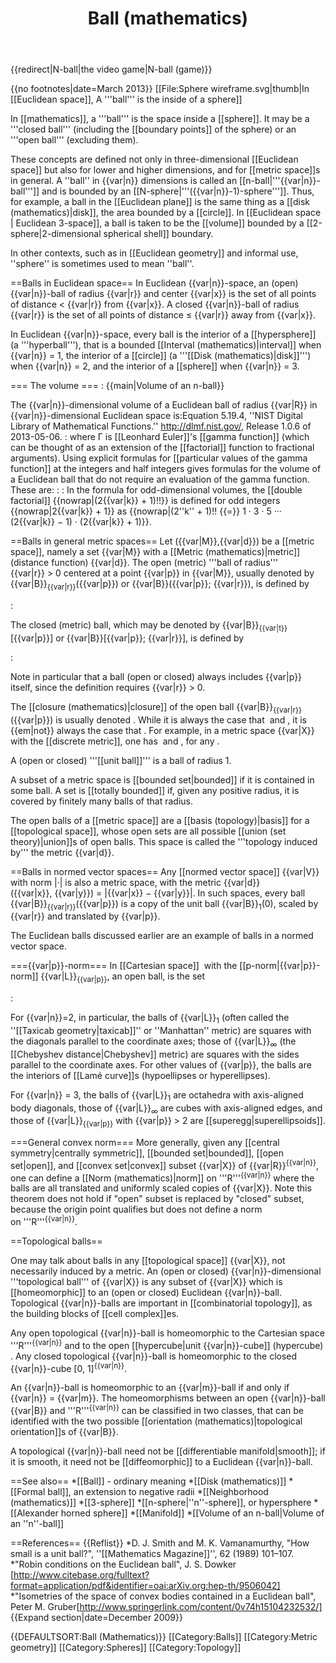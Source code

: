 ﻿---
lastrevid: 635103779
pageid: 160556
canonicalurl: http://en.wikipedia.org/wiki/Ball_(mathematics)
title: Ball (mathematics)
editurl: http://en.wikipedia.org/w/index.php?title=Ball_(mathematics)&action=edit
length: 9002
contentmodel: wikitext
pagelanguage: en
touched: 2015-01-31T22:31:41Z
ns: 0
fullurl: http://en.wikipedia.org/wiki/Ball_(mathematics)
---

{{redirect|N-ball|the video game|N-ball (game)}}

{{no footnotes|date=March 2013}}
[[File:Sphere wireframe.svg|thumb|In [[Euclidean space]], A '''ball''' is the inside of a sphere]]

In [[mathematics]], a '''ball''' is the space inside a [[sphere]]. It may be a '''closed ball''' (including the [[boundary points]] of the sphere) or an '''open ball''' (excluding them).

These concepts are defined not only in three-dimensional [[Euclidean space]] but also for lower and higher dimensions, and for [[metric space]]s in general. A ''ball'' in {{var|n}} dimensions is called an [[n-ball|'''{{var|n}}-ball''']] and is bounded by an [[N-sphere|'''({{var|n}}-1)-sphere''']]. Thus, for example, a ball in the [[Euclidean plane]] is the same thing as a [[disk (mathematics)|disk]], the area bounded by a [[circle]]. In [[Euclidean space | Euclidean 3-space]], a ball is taken to be the [[volume]] bounded by a [[2-sphere|2-dimensional spherical shell]] boundary. 

In other contexts, such as in [[Euclidean geometry]] and informal use, ''sphere'' is sometimes used to mean ''ball''.

==Balls in Euclidean space==
In Euclidean {{var|n}}-space, an (open) {{var|n}}-ball of radius {{var|r}} and center {{var|x}} is the set of all points of distance <&nbsp;{{var|r}} from {{var|x}}. A closed {{var|n}}-ball of radius {{var|r}} is the set of all points of distance ≤&nbsp;{{var|r}} away from {{var|x}}. 

In Euclidean {{var|n}}-space, every ball is the interior of a [[hypersphere]] (a '''hyperball'''), that is a bounded [[Interval (mathematics)|interval]] when {{var|n}}&nbsp;=&nbsp;1, the interior of a [[circle]] (a '''[[Disk (mathematics)|disk]]''') when {{var|n}}&nbsp;=&nbsp;2, and the interior of a [[sphere]] when {{var|n}}&nbsp;=&nbsp;3.

=== The volume ===
: {{main|Volume of an n-ball}}

The {{var|n}}-dimensional volume of a Euclidean ball of radius {{var|R}} in {{var|n}}-dimensional Euclidean space is:<ref>Equation 5.19.4, ''NIST Digital Library of Mathematical Functions.'' http://dlmf.nist.gov/, Release 1.0.6 of 2013-05-06.</ref>
:<math>V_n(R) = \frac{\pi^{n/2}}{\Gamma(\frac{n}{2} + 1)}R^n,</math>
where&nbsp;Γ is [[Leonhard Euler]]'s [[gamma function]] (which can be thought of as an extension of the [[factorial]] function to fractional arguments).  Using explicit formulas for [[particular values of the gamma function]] at the integers and half integers gives formulas for the volume of a Euclidean ball that do not require an evaluation of the gamma function.  These are:
:<math>V_{2k}(R) = \frac{\pi^k}{k!}R^{2k},</math>
:<math>V_{2k+1}(R) = \frac{2^{k+1}\pi^k}{(2k+1)!!}R^{2k+1} = \frac{2(k!)(4\pi)^k}{(2k+1)!}R^{2k+1}.</math>
In the formula for odd-dimensional volumes, the [[double factorial]] {{nowrap|(2{{var|k}} + 1)!!}} is defined for odd integers {{nowrap|2{{var|k}} + 1}} as {{nowrap|(2''k'' + 1)!! {{=}} 1 &middot; 3 &middot; 5 &middot;&middot;&middot; (2{{var|k}} &minus; 1) &middot; (2{{var|k}} + 1)}}.

==Balls in general metric spaces==
Let ({{var|M}},{{var|d}}) be a [[metric space]], namely a set {{var|M}} with a [[Metric (mathematics)|metric]] (distance function) {{var|d}}. The open (metric) '''ball of radius''' {{var|r}}&nbsp;>&nbsp;0 centered at a point {{var|p}} in {{var|M}}, usually denoted by {{var|B}}<sub>{{var|r}}</sub>({{var|p}}) or {{var|B}}({{var|p}};&nbsp;{{var|r}}), is defined by

:<math>B_r(p) \triangleq \{ x \in M \mid d(x,p) < r \}.</math>

The closed (metric) ball, which may be denoted by {{var|B}}<sub>{{var|t}}</sub>[{{var|p}}] or {{var|B}}[{{var|p}};&nbsp;{{var|r}}], is defined by

:<math>B_r[p] \triangleq \{ x \in M \mid d(x,p) \le r \}.</math>

Note in particular that a ball (open or closed) always includes {{var|p}} itself, since the definition requires&nbsp;{{var|r}}&nbsp;>&nbsp;0.

The [[closure (mathematics)|closure]] of the open ball {{var|B}}<sub>{{var|r}}</sub>({{var|p}}) is usually denoted <math>\overline{ B_r(p) }</math>. While it is always the case that <math>B_r(p) \subseteq \overline{ B_r(p) }</math> and <math>\overline{ B_r(p) } \subseteq B_r[p]</math>, it is {{em|not}} always the case that <math>\overline{ B_r(p) } = B_r[p]</math>. For example, in a metric space {{var|X}} with the [[discrete metric]], one has <math>\overline{B_1(p)} = \{p\}</math> and <math>B_1[p] = X</math>, for any <math>p \in X</math>.

A (open or closed) '''[[unit ball]]''' is a ball of radius 1.

A subset of a metric space is [[bounded set|bounded]] if it is contained in some ball. A set is [[totally bounded]] if, given any positive radius, it is covered by finitely many balls of that radius.

The open balls of a [[metric space]] are a [[basis (topology)|basis]] for a [[topological space]], whose open sets are all possible [[union (set theory)|union]]s of open balls. This space is called the '''topology induced by''' the metric {{var|d}}.

==Balls in normed vector spaces==
Any [[normed vector space]] {{var|V}} with norm |·| is also a metric space, with the metric {{var|d}}({{var|x}},&nbsp;{{var|y}}) =&nbsp;|{{var|x}}&nbsp;&minus;&nbsp;{{var|y}}|. In such spaces, every ball {{var|B}}<sub>{{var|r}}</sub>({{var|p}}) is a copy of the unit ball {{var|B}}<sub>1</sub>(0), scaled by {{var|r}} and translated by&nbsp;{{var|p}}.

The Euclidean balls discussed earlier are an example of balls in a normed vector space.

==={{var|p}}-norm===
In [[Cartesian space]] <math>\R^n</math> with the [[p-norm|{{var|p}}-norm]] {{var|L}}<sub>{{var|p}}</sub>, an open ball, is the set

: <math>B(r) = \left\{ x \in \R^n \,:\, \sum_{i=1}^n \left|x_i\right|^p < r^p \right\}.</math>

For {{var|n}}=2, in particular, the balls of {{var|L}}<sub>1</sub> (often called the ''[[Taxicab geometry|taxicab]]'' or ''Manhattan'' metric) are squares with the diagonals parallel to the coordinate axes;
those of {{var|L}}<sub>∞</sub> (the [[Chebyshev distance|Chebyshev]] metric) are squares with the sides parallel to the coordinate axes. For other values of {{var|p}}, the balls are the interiors of [[Lamé curve]]s (hypoellipses or hyperellipses).

For {{var|n}}&nbsp;=&nbsp;3, the balls of {{var|L}}<sub>1</sub> are octahedra with axis-aligned body diagonals, those of {{var|L}}<sub>∞</sub> are cubes with axis-aligned edges, and those of {{var|L}}<sub>{{var|p}}</sub> with {{var|p}}&nbsp;>&nbsp;2 are [[superegg|superellipsoids]].

===General convex norm===
More generally, given any [[central symmetry|centrally symmetric]], [[bounded set|bounded]], [[open set|open]], and [[convex set|convex]] subset {{var|X}} of {{var|R}}<sup>{{var|n}}</sup>, one can define a [[Norm (mathematics)|norm]] on '''R'''<sup>{{var|n}}</sup> where the balls are all translated and uniformly scaled copies of&nbsp;{{var|X}}. Note this theorem does not hold if "open" subset is replaced by "closed" subset, because the origin point qualifies but does not define a norm on&nbsp;'''R'''<sup>{{var|n}}</sup>.

==Topological balls==

One may talk about balls in any [[topological space]] {{var|X}}, not necessarily induced by a metric. An (open or closed) {{var|n}}-dimensional '''topological ball''' of {{var|X}} is any subset of {{var|X}} which is [[homeomorphic]] to an (open or closed) Euclidean {{var|n}}-ball. Topological {{var|n}}-balls are important in [[combinatorial topology]], as the building blocks of [[cell complex]]es.

Any open topological {{var|n}}-ball is homeomorphic to the Cartesian space '''R'''<sup>{{var|n}}</sup> and to the open [[hypercube|unit {{var|n}}-cube]] (hypercube) <math>(0,1)^n \subseteq \R^n</math>. Any closed topological {{var|n}}-ball is homeomorphic to the closed {{var|n}}-cube [0,&nbsp;1]<sup>{{var|n}}</sup>.

An {{var|n}}-ball is homeomorphic to an {{var|m}}-ball if and only if {{var|n}}&nbsp;=&nbsp;{{var|m}}. The homeomorphisms between an open {{var|n}}-ball {{var|B}} and '''R'''<sup>{{var|n}}</sup> can be classified in two classes, that can be identified with the two possible [[orientation (mathematics)|topological orientation]]s of&nbsp;{{var|B}}.

A topological {{var|n}}-ball need not be [[differentiable manifold|smooth]]; if it is smooth, it need not be [[diffeomorphic]] to a Euclidean {{var|n}}-ball.

==See also==
*[[Ball]] - ordinary meaning
*[[Disk (mathematics)]]
*[[Formal ball]], an extension to negative radii
*[[Neighborhood (mathematics)]]
*[[3-sphere]]
*[[n-sphere|''n''-sphere]], or hypersphere
*[[Alexander horned sphere]]
*[[Manifold]]
*[[Volume of an n-ball|Volume of an ''n''-ball]]

==References==
{{Reflist}}
*D. J. Smith and M. K. Vamanamurthy, "How small is a unit ball?", ''[[Mathematics Magazine]]'', 62 (1989) 101&ndash;107.
*"Robin conditions on the Euclidean ball", J. S. Dowker [http://www.citebase.org/fulltext?format=application/pdf&identifier=oai:arXiv.org:hep-th/9506042]
*"Isometries of the space of convex bodies contained in a Euclidean ball", Peter M. Gruber[http://www.springerlink.com/content/0v74h15104232532/]
{{Expand section|date=December 2009}}

{{DEFAULTSORT:Ball (Mathematics)}}
[[Category:Balls]]
[[Category:Metric geometry]]
[[Category:Spheres]]
[[Category:Topology]]